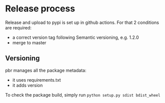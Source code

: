 # Release process

Release and upload to pypi is set up in github actions. For that 2 conditions are required:
* a correct version tag following Semantic versioning, e.g. 1.2.0
* merge to master

## Versioning

pbr manages all the package metadata:
* it uses requirements.txt
* it adds version

To check the package build, simply run `python setup.py sdist bdist_wheel`